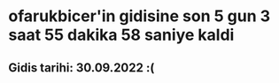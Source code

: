 # ofarukbicer'in gidisine son 5 gun 3 saat 55 dakika 58 saniye kaldi

## Gidis tarihi: 30.09.2022 :(